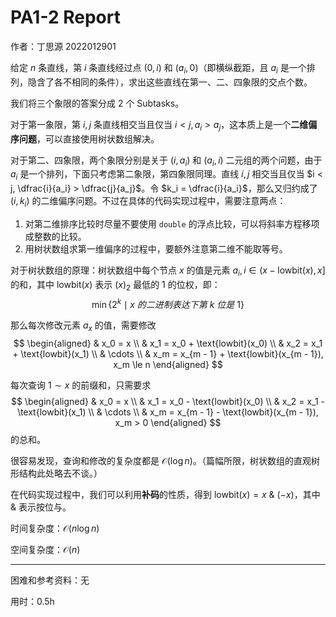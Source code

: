# PA1-2 Report

作者：丁思源 2022012901

给定 $n$ 条直线，第 $i$ 条直线经过点 $(0, i)$ 和 $(a_i, 0)$（即横纵截距，且 $a_i$ 是一个排列，隐含了各不相同的条件），求出这些直线在第一、二、四象限的交点个数。

我们将三个象限的答案分成 2 个 Subtasks。

对于第一象限，第 $i, j$ 条直线相交当且仅当 $i < j, a_i > a_j$，这本质上是一个**二维偏序问题**，可以直接使用树状数组解决。

对于第二、四象限，两个象限分别是关于 $(i, a_i)$ 和 $(a_i, i)$ 二元组的两个问题，由于 $a_i$ 是一个排列，下面只考虑第二象限，第四象限同理。直线 $i, j$ 相交当且仅当 $i < j, \dfrac{i}{a_i} > \dfrac{j}{a_j}$。令 $k_i = \dfrac{i}{a_i}$，那么又归约成了 $(i, k_i)$ 的二维偏序问题。不过在具体的代码实现过程中，需要注意两点：

1. 对第二维排序比较时尽量不要使用 `double` 的浮点比较，可以将斜率方程移项成整数的比较。
2. 用树状数组求第一维偏序的过程中，要额外注意第二维不能取等号。

对于树状数组的原理：树状数组中每个节点 $x$ 的值是元素 $a_i, i \in (x - \text{lowbit}(x), x]$ 的和，其中 $\text{lowbit}(x)$ 表示 $(x)_2$ 最低的 $1$ 的位权，即：
$$
\min \{ 2^k \mid x\ 的二进制表达下第\ k\ 位是\ 1\}
$$

那么每次修改元素 $a_x$ 的值，需要修改
$$
\begin{aligned}
& x_0 = x \\
& x_1 = x_0 + \text{lowbit}(x_0) \\
& x_2 = x_1 + \text{lowbit}(x_1) \\
& \cdots \\
& x_m = x_{m - 1} + \text{lowbit}(x_{m - 1}), x_m \le n
\end{aligned}
$$

每次查询 $1 \sim x$ 的前缀和，只需要求
$$
\begin{aligned}
& x_0 = x \\
& x_1 = x_0 - \text{lowbit}(x_0) \\
& x_2 = x_1 - \text{lowbit}(x_1) \\
& \cdots \\
& x_m = x_{m - 1} - \text{lowbit}(x_{m - 1}), x_m > 0
\end{aligned}
$$
的总和。

很容易发现，查询和修改的复杂度都是 $\mathcal O(\log n)$。（篇幅所限，树状数组的直观树形结构此处略去不谈。）

在代码实现过程中，我们可以利用**补码**的性质，得到 $\text{lowbit}(x) = x\ \&\ (-x)$，其中 $\&$ 表示按位与。

时间复杂度：$\mathcal O(n \log n)$

空间复杂度：$\mathcal O(n)$

---

困难和参考资料：无

用时：0.5h
